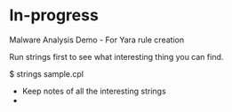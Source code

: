 # In-progress

Malware Analysis Demo - For Yara rule creation

Run strings first to see what interesting thing you can find.

$ strings sample.cpl

- Keep notes of all the interesting strings
- 